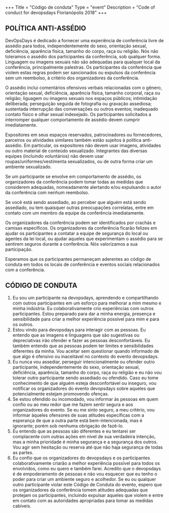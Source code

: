 +++
Title = "Código de conduta"
Type = "event"
Description = "Code of conduct for devopsdays Florianópolis 2018"
+++

## POLÍTICA ANTI-ASSÉDIO

DevOpsDays é dedicado a fornecer uma experiência de conferência livre de assédio para todos, independentemente do sexo, orientação sexual, deficiência, aparência física, tamanho do corpo, raça ou religião. Nós não toleramos o assédio dos participantes da conferência, sob qualquer forma. Linguagem ou imagens sexuais não são adequadas para qualquer local da conferência, principalmente palestras. Os participantes da conferência que violem estas regras podem ser sancionados ou expulsos da conferência sem um reembolso, à critério dos organizadores da conferência.

O assédio inclui comentários ofensivos verbais relacionadas com o gênero, orientação sexual, deficiência, aparência física, tamanho corporal, raça ou religião; liguagem ou imagens sexuais nos espaços públicos; intimidação deliberada; perseguição seguida de fotografia ou gravação assediosa; sustentada interrupção das conversações ou outros eventos; inadequado contato físico e olhar sexual indesejado. Os participantes solicitados a interromper qualquer comportamento de assédio devem cumprir imediatamente.

Expositores em seus espaços reservados, patrocinadores ou fornecedores, parceiros ou atividades similares também estão sujeitos à política anti-assédio. Em particular, os expositores não devem usar imagens, atividades ou outro material de conteúdo sexualizado. Integrantes das diversas equipes (incluindo voluntários) não devem usar roupas/uniformes/vestimenta sexualizados, ou de outra forma criar um ambiente sexualizado.

Se um participante se envolve em comportamento de assédio, os organizadores da conferência podem tomar todas as medidas que considerem adequadas, nomeadamente alertando e/ou expulsando o autor da conferência com nenhum reembolso.

Se você está sendo assediado, ao perceber que alguém está sendo assediado, ou tem quaisquer outras preocupações correlatas, entre em contato com um membro da equipe da conferência imediatamente.

Os organizadores da conferência podem ser identificados por crachás e camisas específicos. Os organizadores da conferência ficarão felizes em ajudar os participantes a contatar a equipe de segurança do local ou agentes da lei local, ou ajudar aqueles que experimentam o assédio para se sentirem seguros durante a conferência. Nós valorizamos a sua participação.

Esperamos que os participantes permaneçam aderentes ao código de conduta em todos os locais de conferência e eventos sociais relacionados com a conferência.

## CÓDIGO DE CONDUTA

1. Eu sou um participante na devopsdays, aprendendo e compartilhando com outros participantes em um esforço para melhorar a mim mesmo e minha indústria. Eu colaborativamente crio experiências com outros participantes. Estou preparado para dar a minha energia, presença e sensibilidade para criar a melhor experiência possível para mim e para os outros.
2. Estou vindo para devopsdays para interagir com as pessoas. Eu entendo que as imagens e linguagens que são sugestivas ou depreciativas irão ofender e fazer as pessoas desconfortáveis. Eu também entendo que as pessoas podem ter limites e sensibilidades diferentes da minha. Vou aceitar sem questionar quando informado de que algo é ofensivo ou inaceitável no contexto do evento devopsdays.
3. Eu nunca vou assediar, perseguir intencionalmente ou ofender outro participante, independentemente do sexo, orientação sexual, deficiência, aparência, tamanho do corpo, raça ou religião e eu não vou tolerar outro participante sendo assediado ou ofendido. Caso eu tome conhecimento de que alguém esteja desconfortável ou inseguro, vou notificar os organizadores do evento devopsdays sobre aqueles que potencialmente estejam promovendo ofenças.
4. Se estou ofendido ou incomodado, vou informar às pessoas em quem confio ou ao meu redor que me fazem sentir segura e aos organizadores do evento. Se eu me sinto seguro, a meu critério, vou informar àqueles ofensores de suas atitudes específicas com a esperança de que a outra parte está bem-intencionada, mas é ignorante; porém sob nenhuma obrigação de fazê-lo.
5. Eu entendo que as pessoas são diferentes e eu tentarei ser complacente com outras ações em nível de sua verdadeira intenção, mas a minha prioridade é minha segurança e a segurança dos outros. Vou agir sem hesitação ou reserva até que não haja segurança de todas as partes.
6. Eu confio que os organizadores do devopsdays e os participantes colaborativamente criarão a melhor experiência possível para todos os envolvidos, como eu quero e também farei. Acredito que o devopsdays é de empoderamento de pessoas e não vou esquecer que eu tenho o poder para criar um ambiente seguro e acolhedor. Se eu ou qualquer outro participante violar este Código de Conduta do evento, espero que os organizadores da conferência tomem atitudes adequadas que protejam os participantes, incluindo expulsar aqueles que violem e entre em contato com as autoridades apropriadas para tomar as medidas cabíveis.
